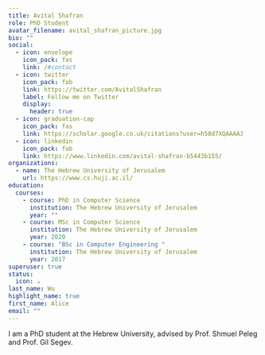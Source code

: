 ```yaml
---
title: Avital Shafran
role: PhD Student
avatar_filename: avital_shafran_picture.jpg
bio: ""
social:
  - icon: envelope
    icon_pack: fas
    link: /#contact
  - icon: twitter
    icon_pack: fab
    link: https://twitter.com/AvitalShafran
    label: Follow me on Twitter
    display:
      header: true
  - icon: graduation-cap
    icon_pack: fas
    link: https://scholar.google.co.uk/citations?user=h58d7XQAAAAJ
  - icon: linkedin
    icon_pack: fab
    link: https://www.linkedin.com/avital-shafran-b5443b155/
organizations:
  - name: The Hebrew University of Jerusalem
    url: https://www.cs.huji.ac.il/
education:
  courses:
    - course: PhD in Computer Science
      institution: The Hebrew University of Jerusalem
      year: ""
    - course: MSc in Computer Science
      institution: The Hebrew University of Jerusalem
      year: 2020
    - course: "BSc in Computer Engineering "
      institution: The Hebrew University of Jerusalem
      year: 2017
superuser: true
status:
  icon: ☕️
last_name: Wu
highlight_name: true
first_name: Alice
email: ""
---
```

I am a PhD student at the Hebrew University, advised by Prof. Shmuel Peleg and Prof. Gil Segev.
